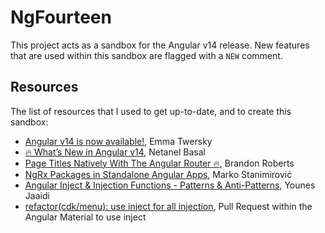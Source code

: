 # NgFourteen

This project acts as a sandbox for the Angular v14 release.
New features that are used within this sandbox are flagged with a `NEW` comment.

## Resources

The list of resources that I used to get up-to-date, and to create this sandbox:

- [Angular v14 is now available!](https://blog.angular.io/angular-v14-is-now-available-391a6db736af'), Emma Twersky
- [🔥 What’s New in Angular v14](https://netbasal.com/whats-new-in-angular-v14-df1b0c5d5e2f'), Netanel Basal
- [Page Titles Natively With The Angular Router 🔥](https://dev.to/brandontroberts/setting-page-titles-natively-with-the-angular-router-393j'), Brandon Roberts
- [NgRx Packages in Standalone Angular Apps](https://dev.to/markostanimirovic/using-ngrx-packages-in-standalone-angular-apps-4mga-temp-slug-3946368'), Marko Stanimirović
- [Angular Inject & Injection Functions - Patterns & Anti-Patterns](https://marmicode.io/blog/angular-inject-and-injection-functions'), Younes Jaaidi
- [refactor(cdk/menu): use inject for all injection](https://github.com/angular/components/pull/24941'), Pull Request within the Angular Material to use inject
